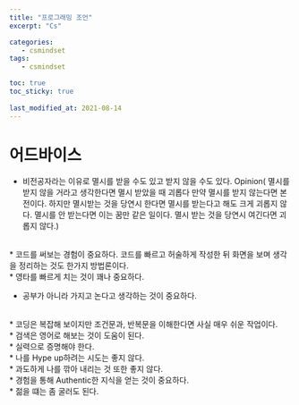 ```yaml
---
title: "프로그래밍 조언"
excerpt: "Cs"

categories:
   - csmindset
tags:
   - csmindset

toc: true
toc_sticky: true
   
last_modified_at: 2021-08-14
---
```


# 어드바이스


* 비전공자라는 이유로 멸시를 받을 수도 있고 받지 않을 수도 있다. Opinion( 멸시를 받지 않을 거라고 생각한다면
멸시 받았을 때 괴롭다 만약 멸시를 받지 않는다면 본전이다. 하지만 멸시받는 것을 당연시 한다면 멸시를 받는다고 해도
크게 괴롭지 않다. 멸시를 안 받는다면 이는 꿈만 같은 일이다. 멸시 받는 것을 당연시 여긴다면 괴롭지 않다.)
</br>  
* 코드를 써보는 경험이 중요하다. 코드를 빠르고 허술하게 작성한 뒤 화면을 보며 생각을 정리하는 것도 한가지 방법론이다.
</br>
* 영타를 빠르게 치는 것이 꽤나 중요하다.
</br>

* 공부가 아니라 가지고 논다고 생각하는 것이 중요하다.
</br>
* 코딩은 복잡해 보이지만 조건문과, 반복문을 이해한다면 사실 매우 쉬운 작업이다.
</br>
* 검색은 영어로 해보는 것이 도움이 된다.
</br>
* 실력으로 증명해야 한다.
</br>
* 나를 Hype up하려는 시도는 좋지 않다.
</br>
* 과도하게 나를 깎아 내리는 것 또한 좋지 않다.
</br>
* 경험을 통해 Authentic한 지식을 얻는 것이 중요하다.
</br>
* 젊을 떄는 좀 굴러도 된다.


